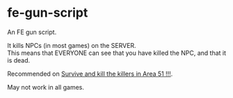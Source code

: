 # fe-gun-script
An FE gun script.

It kills NPCs (in most games) on the SERVER.  
This means that EVERYONE can see that you have killed the NPC, and that it is dead.  

Recommended on [Survive and kill the killers in Area 51 !!!](https://www.roblox.com/games/155382109/Survive-and-Kill-the-Killers-in-Area-51-!!!).  

May not work in all games.
